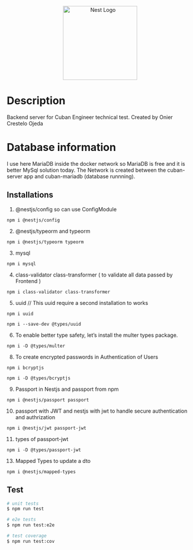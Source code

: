 <p align="center">
  <a href="http://nestjs.com/" target="blank"><img src="https://nestjs.com/img/logo-small.svg" width="200" alt="Nest Logo" /></a>
</p>

# Description

Backend server for Cuban Engineer technical test. Created by Onier Crestelo Ojeda

# Database information

I use here MariaDB inside the docker network so MariaDB is free and it is better MySql solution today.
The Network is created between the cuban-server app and cuban-mariadb (database runnning).

## Installations

1. @nestjs/config so can use ConfigModule

```
npm i @nestjs/config
```

2. @nestjs/typeorm and typeorm

```
npm i @nestjs/typeorm typeorm
```

3. mysql

```
npm i mysql
```

4. class-validator class-transformer ( to validate all data passed by Frontend )

```
npm i class-validator class-transformer
```

5. uuid // This uuid require a second installation to works

```
npm i uuid
```

```
npm i --save-dev @types/uuid
```

6. To enable better type safety, let’s install the multer types package.

```
npm i -D @types/multer
```

8. To create encrypted passwords in Authentication of Users

```
npm i bcryptjs
```

```
npm i -D @types/bcryptjs
```

9. Passport in Nestjs and passport from npm

```
npm i @nestjs/passport passport
```

10. passport with JWT and nestjs with jwt to handle secure authentication and authrization

```
npm i @nestjs/jwt passport-jwt
```

11. types of passport-jwt

```
npm i -D @types/passport-jwt
```

13. Mapped Types to update a dto

```
npm i @nestjs/mapped-types
```

## Test

```bash
# unit tests
$ npm run test

# e2e tests
$ npm run test:e2e

# test coverage
$ npm run test:cov
```
